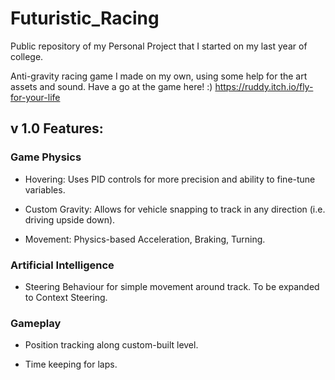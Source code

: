 # Futuristic_Racing
Public repository of my Personal Project that I started on my last year of college. 

Anti-gravity racing game I made on my own, using some help for the art assets and sound. 
Have a go at the game here! :)
https://ruddy.itch.io/fly-for-your-life

v 1.0 Features:
--------------------
### Game Physics

* Hovering: Uses PID controls for more precision and ability to fine-tune variables.

* Custom Gravity: Allows for vehicle snapping to track in any direction (i.e. driving upside down).

* Movement: Physics-based Acceleration, Braking, Turning.

### Artificial Intelligence

* Steering Behaviour for simple movement around track. To be expanded to Context Steering. 

### Gameplay

* Position tracking along custom-built level.

* Time keeping for laps.


